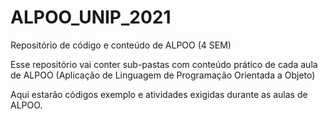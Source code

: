# ALPOO_UNIP_2021
Repositório de código e conteúdo de ALPOO (4 SEM)

Esse repositório vai conter sub-pastas com conteúdo prático de cada aula de ALPOO (Aplicação de Linguagem de Programação Orientada a Objeto)

Aqui estarão códigos exemplo e atividades exigidas durante as aulas de ALPOO.
